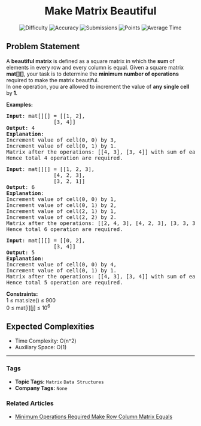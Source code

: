 <h1 align="center">Make Matrix Beautiful</h1>

<p align="center">
  <img alt="Difficulty" title="Difficulty" src="https://custom-icon-badges.demolab.com/badge/Difficulty: Medium-1F222E?style=for-the-badge&logoColor=white&logo=fire"/>
  <img alt="Accuracy" title="Accuracy" src="https://custom-icon-badges.demolab.com/badge/Accuracy: 64.75%25-1F222E?style=for-the-badge&logoColor=white&logo=target"/>
  <img alt="Submissions" title="Submissions" src="https://custom-icon-badges.demolab.com/badge/Submissions: 57K+-1F222E?style=for-the-badge&logoColor=white&logo=repo"/>
  <img alt="Points" title="Points" src="https://custom-icon-badges.demolab.com/badge/Points: 4-1F222E?style=for-the-badge&logoColor=white&logo=award"/>
  <img alt="Average Time" title="Average Time" src="https://custom-icon-badges.demolab.com/badge/Average%20Time: 20m-1F222E?style=for-the-badge&logoColor=white&logo=clock"/>
</p>

## Problem Statement

A <b>beautiful matrix</b> is defined as a square matrix in which the <b>sum </b>of elements in every row and every column is equal. Given a square matrix <b>mat[][]</b>, your task is to determine the <b>minimum number of operations</b> required to make the matrix beautiful.<br>In one operation, you are allowed to increment the value of <b>any single cell </b>by<b> 1</b>.

<b>Examples:</b>

<pre><b>Input</b>: mat[][] = [[1, 2], <br>               [3, 4]]
<b>Output</b>: 4
<b>Explanation</b>: <br>Increment value of cell(0, 0) by 3, <br>Increment value of cell(0, 1) by 1. <br>Matrix after the operations: [[4, 3], [3, 4]] with sum of each row and column as 7.<br>Hence total 4 operation are required.
</pre>

<pre><b>Input</b>: mat[][] = [[1, 2, 3], <br>               [4, 2, 3], <br>               [3, 2, 1]]
<b>Output</b>: 6
<b>Explanation</b>: <br>Increment value of cell(0, 0) by 1, <br>Increment value of cell(0, 1) by 2, <br>Increment value of cell(2, 1) by 1, <br>Increment value of cell(2, 2) by 2. <br>Matrix after the operations: [[2, 4, 3], [4, 2, 3], [3, 3, 3]] with sum of each row and column as 9. <br>Hence total 6 operation are required.</pre>

<pre><b>Input</b>: mat[][] = [[0, 2], <br>               [3, 4]]
<b>Output</b>: 5
<b>Explanation</b>: <br>Increment value of cell(0, 0) by 4, <br>Increment value of cell(0, 1) by 1. <br>Matrix after the operations: [[4, 3], [3, 4]] with sum of each row and column as 7.<br>Hence total 5 operation are required.</pre>

<b>Constraints:</b><br>1 ≤ mat.size() ≤ 900<br>0 ≤ mat[i][j] ≤ 10<sup>6</sup>

## Expected Complexities
- Time Complexity: O(n^2)
- Auxiliary Space: O(1)

<hr>

### Tags
- **Topic Tags:** `Matrix` `Data Structures`
- **Company Tags:** `None`

### Related Articles
- [Minimum Operations Required Make Row Column Matrix Equals](https://www.geeksforgeeks.org/minimum-operations-required-make-row-column-matrix-equals/)
